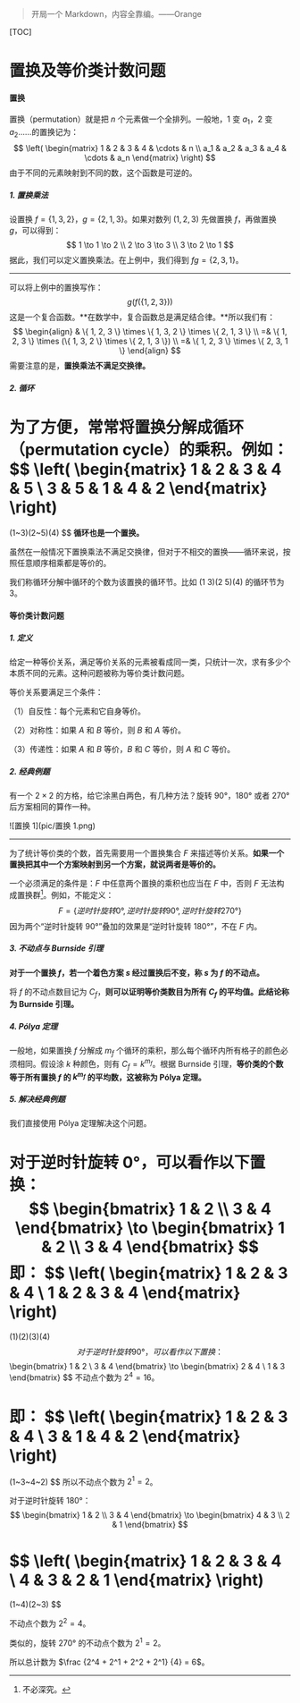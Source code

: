 >   开局一个 Markdown，内容全靠编。——Orange

[TOC]

# 置换及等价类计数问题

#### 置换

置换（permutation）就是把 $n$ 个元素做一个全排列。一般地，$1$ 变 $a_1$，$2$ 变 $a_2$……的置换记为：
$$
\left( 
\begin{matrix}
1 & 2 & 3 & 4 & \cdots & n
\\
a_1 & a_2 & a_3 & a_4 & \cdots & a_n
\end{matrix}
\right)
$$
由于不同的元素映射到不同的数，这个函数是可逆的。

##### 1. 置换乘法

设置换 $f = \{ 1, 3, 2 \}$，$g = \{ 2, 1, 3 \}$。如果对数列 $(1, 2, 3)$ 先做置换 $f$，再做置换 $g$，可以得到：
$$
1 \to 1 \to 2
\\
2 \to 3 \to 3
\\
3 \to 2 \to 1
$$
据此，我们可以定义置换乘法。在上例中，我们得到 $fg = \{ 2, 3, 1 \}$。

------

可以将上例中的置换写作：
$$
g(f(\{ 1, 2, 3 \}))
$$
这是一个复合函数。**在数学中，复合函数总是满足结合律。**所以我们有：
$$
\begin{align}
& \{ 1, 2, 3 \} \times \{ 1, 3, 2 \} \times \{ 2, 1, 3 \}
\\
=& \{ 1, 2, 3 \} \times (\{ 1, 3, 2 \} \times \{ 2, 1, 3 \})
\\
=& \{ 1, 2, 3 \} \times \{ 2, 3, 1 \}
\end{align}
$$
需要注意的是，**置换乘法不满足交换律。**

##### 2. 循环

为了方便，常常将置换分解成循环（permutation cycle）的乘积。例如：
$$
\left(
\begin{matrix}
1 & 2 & 3 & 4 & 5
\\
3 & 5 & 1 & 4 & 2
\end{matrix}
\right)
=
(1~3)(2~5)(4)
$$
**循环也是一个置换。**

虽然在一般情况下置换乘法不满足交换律，但对于不相交的置换——循环来说，按照任意顺序相乘都是等价的。

我们称循环分解中循环的个数为该置换的循环节。比如 $(1~3)(2~5)(4)$ 的循环节为 $3$。

#### 等价类计数问题

##### 1. 定义

给定一种等价关系，满足等价关系的元素被看成同一类，只统计一次，求有多少个本质不同的元素。这种问题被称为等价类计数问题。

等价关系要满足三个条件：

（1）自反性：每个元素和它自身等价。

（2）对称性：如果 $A$ 和 $B$ 等价，则 $B$ 和 $A$ 等价。

（3）传递性：如果 $A$ 和 $B$ 等价，$B$ 和 $C$ 等价，则 $A$ 和 $C$ 等价。

##### 2. 经典例题

有一个 $2 \times 2$ 的方格，给它涂黑白两色，有几种方法？旋转 90°，180° 或者 270° 后方案相同的算作一种。

![置换 1](pic/置换 1.png)

------

为了统计等价类的个数，首先需要用一个置换集合 $F$ 来描述等价关系。**如果一个置换把其中一个方案映射到另一个方案，就说两者是等价的。**

一个必须满足的条件是：$F$ 中任意两个置换的乘积也应当在 $F$ 中，否则 $F$ 无法构成置换群[^置换群]。例如，不能定义：
$$
F = \{ 逆时针旋转 0°, 逆时针旋转 90°, 逆时针旋转 270° \}
$$
因为两个“逆时针旋转 90°”叠加的效果是“逆时针旋转 180°”，不在 $F$ 内。

[^置换群]: 不必深究。 

##### 3. 不动点与 Burnside 引理

**对于一个置换 $f$，若一个着色方案 $s$ 经过置换后不变，称 $s$ 为 $f$ 的不动点。**

将 $f$ 的不动点数目记为 $C_f$，**则可以证明等价类数目为所有 $C_f$ 的平均值。此结论称为 Burnside 引理。**

##### 4. Pólya 定理

一般地，如果置换 $f$ 分解成 $m_f$ 个循环的乘积，那么每个循环内所有格子的颜色必须相同。假设涂 $k$ 种颜色，则有 $C_f = k^{m_f}$。根据 Burnside 引理，**等价类的个数等于所有置换 $f$ 的 $k^{m_f}$ 的平均数，这被称为 Pólya 定理。**

##### 5. 解决经典例题

我们直接使用 Pólya 定理解决这个问题。

对于逆时针旋转 0°，可以看作以下置换：
$$
\begin{bmatrix}
1 & 2
\\
3 & 4
\end{bmatrix}
\to
\begin{bmatrix}
1 & 2
\\
3 & 4
\end{bmatrix}
$$
即：
$$
\left(
\begin{matrix}
1 & 2 & 3 & 4
\\
1 & 2 & 3 & 4
\end{matrix}
\right)
=
(1)(2)(3)(4)
$$
对于逆时针旋转 90°，可以看作以下置换：
$$
\begin{bmatrix}
1 & 2
\\
3 & 4
\end{bmatrix}
\to
\begin{bmatrix}
2 & 4
\\
1 & 3
\end{bmatrix}
$$
不动点个数为 $2^4 = 16$。

即：
$$
\left(
\begin{matrix}
1 & 2 & 3 & 4
\\
3 & 1 & 4 & 2
\end{matrix}
\right)
=
(1~3~4~2)
$$
所以不动点个数为 $2^1 = 2$。

对于逆时针旋转 180°：
$$
\begin{bmatrix}
1 & 2
\\
3 & 4
\end{bmatrix}
\to
\begin{bmatrix}
4 & 3
\\
2 & 1
\end{bmatrix}
$$

$$
\left(
\begin{matrix}
1 & 2 & 3 & 4
\\
4 & 3 & 2 & 1
\end{matrix}
\right)
=
(1~4)(2~3)
$$

不动点个数为 $2^2 = 4$。

类似的，旋转 270° 的不动点个数为 $2^1 = 2$。

所以总计数为 $\frac {2^4 + 2^1 + 2^2 + 2^1} {4} = 6$。